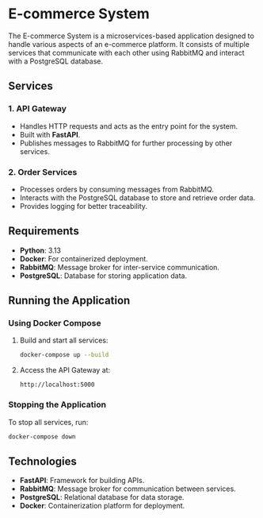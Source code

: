 # E-commerce System

The E-commerce System is a microservices-based application designed to handle various aspects of an e-commerce platform. It consists of multiple services that communicate with each other using RabbitMQ and interact with a PostgreSQL database.

## Services

### 1. API Gateway
- Handles HTTP requests and acts as the entry point for the system.
- Built with **FastAPI**.
- Publishes messages to RabbitMQ for further processing by other services.

### 2. Order Services
- Processes orders by consuming messages from RabbitMQ.
- Interacts with the PostgreSQL database to store and retrieve order data.
- Provides logging for better traceability.

## Requirements

- **Python**: 3.13
- **Docker**: For containerized deployment.
- **RabbitMQ**: Message broker for inter-service communication.
- **PostgreSQL**: Database for storing application data.

## Running the Application

### Using Docker Compose
1. Build and start all services:
   ```bash
   docker-compose up --build
   ```
2. Access the API Gateway at:
   ```
   http://localhost:5000
   ```

### Stopping the Application
To stop all services, run:
```bash
docker-compose down
```

## Technologies

- **FastAPI**: Framework for building APIs.
- **RabbitMQ**: Message broker for communication between services.
- **PostgreSQL**: Relational database for data storage.
- **Docker**: Containerization platform for deployment.

